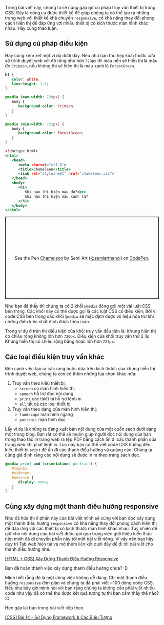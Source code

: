 Trong bài viết này, chúng ta sẽ cùng gặp gỡ cú pháp truy vấn thiết bị trong CSS. Đây là công cụ được thiết kế để giúp chúng ta có thể tạo ra những trang web với thiết kế khả chuyển `responsive`, có khả năng thay đổi phong cách hiển thị để đáp ứng với nhiều thiết bị có kích thước màn hình khác nhau. Hãy cùng thảo luận.

## Sử dụng cú pháp điều kiện

Hãy cùng xem xét một ví dụ dưới đây. Nếu như bạn thu hẹp kích thước cửa sổ trình duyệt web với độ rộng nhỏ hơn `720px` thì màu nền sẽ hiển thị là màu đỏ `Crimson`, nếu không thì sẽ hiển thị là màu xanh lá `ForestGreen`.

```chameleon.css
h1 {
   color: white;
   line-height: 1.6;
}

@media (max-width: 720px) {
   body {
      background-color: Crimson;
   }
}

@media (min-width: 721px) {
   body {
      background-color: ForestGreen;
   }
}
```

```chameleon.html
<!doctype html>
<html>
   <head>
      <meta charset="utf-8">
      <title>Chameleon</title>
      <link rel="stylesheet" href="chameleon.css">
   </head>
   <body>
      <h1>
         Khi nào thì hiện màu đỏ?<br>
         Khi nào thì hiện màu xanh lá?
      </h1>
   </body>
</html>
```

<p class="codepen" data-height="270" data-default-tab="result" data-slug-hash="wvpaajB" data-user="semiarthanoi" style="height: 270px; box-sizing: border-box; display: flex; align-items: center; justify-content: center; border: 2px solid; margin: 1em 0; padding: 1em;">
  <span>See the Pen <a href="https://codepen.io/semiarthanoi/pen/wvpaajB">
  Chameleon</a> by Semi Art (<a href="https://codepen.io/semiarthanoi">@semiarthanoi</a>)
  on <a href="https://codepen.io">CodePen</a>.</span>
</p>
<script async src="https://cpwebassets.codepen.io/assets/embed/ei.js"></script>

Như bạn đã thấy thì chúng ta có 2 khối `@media` đóng gói một vài luật CSS bên trong. Các khối này có thể được gọi là các luật CSS có điều kiện; Bởi vì code CSS bên trong các khối `@media` sẽ mặc định được vô hiệu hóa trừ khi những điều kiện nhất định được thỏa mãn.

Trong ví dụ ở trên thì điều kiện của khối truy vấn đầu tiên là: Khung hiển thị có chiều rộng không lớn hơn `720px`. Điều kiện của khối truy vấn thứ 2 là: Khung hiển thị có chiều rộng bằng hoặc lớn hơn `721px`.

## Các loại điều kiện truy vấn khác

Bên cạnh việc tạo ra các ràng buộc dựa trên kích thước của khung hiển thị trình duyệt web, chúng ta còn có thêm những lựa chọn khác nữa:

1. Truy vấn theo kiểu thiết bị:
    - `screen` có màn hình hiển thị
    - `speech` hỗ trợ đọc nội dung
    - `print` các thiết bị hỗ trợ lệnh in
    - `all` tất cả các loại thiết bị
2. Truy vấn theo dạng của màn hình hiển thị:
    - `landscape` màn hình ngang
    - `portrait` màn hình dọc

Lấy ví dụ là chúng ta đang xuất bản nội dung của một cuốn sách dưới dạng một trang blog. Bạn rất có thể sẽ muốn giúp người đọc nội dung của bạn trong thao tác in trang web ra tệp PDF bằng cách ẩn đi các thành phần của trang web khi phát lệnh in. Lúc này bạn có thể viết code CSS hướng đến kiểu thiết bị `print` để ẩn đi các thanh điều hướng và quảng cáo. Chúng ta cũng giả định rằng các nội dung sẽ được in ra theo trang sách dọc.

```print.css
@media print and (orientation: portrait) {
   #topnav,
   #sidenav,
   #adsense {
      display: none;
   }
}
```

## Cùng xây dựng một thanh điều hướng responsive

Như đã hứa thì ở phần này của bài viết mình sẽ cùng với bạn đọc xây dựng một thanh điều hướng `responsive` có khả năng thay đổi phong cách hiển thị để đáp ứng với các thiết bị có kích thước màn hình khác nhau. Tuy nhiên để giữ cho nội dung của bài viết được gói gọn trong việc giới thiệu kiến thức nên mình đã di chuyển phần này tới một bài viết riêng. Vì vậy nên bạn hãy duy trì Tab web hiện tại và mở thêm liên kết dưới đây để đi tới bài viết cho thanh điều hướng nhé.

[[HTML + CSS] Xây Dựng Thanh Điều Hướng Responsive](/article/view/0023/html-+-css-xây-dựng-thanh-điều-hướng-responsive)

Bạn đã hoàn thành việc xây dựng thanh điều hướng chưa? :D

Mình biết rằng đó là một công việc không dễ dàng. Chỉ một thanh điều hướng `responsive` đơn giản và chúng ta đã phải viết ~100 dòng code CSS. Nếu như bây giờ mình nói với bạn rằng chúng ta không cần phải viết nhiều code như vậy để có thể thu được kết quả tương tự thì bạn cảm thấy thế nào? :D

Hẹn gặp lại bạn trong bài viết tiếp theo.

[[CSS] Bài 14 - Sử Dụng Framework & Các Biểu Tượng](/article/view/0024/css-bài-14---sử-dụng-framework-&-các-biểu-tượng)